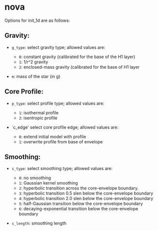 # nova

Options for init_1d are as follows:

## Gravity:

  * `g_type`: select gravity type; allowed values are:

    * `0`: constant gravity (calibrated for the base of the H1 layer)
    * `1`: 1/r^2 gravity
    * `2`: enclosed-mass gravity (calibrated for the
      base of H1 layer

  * `m`: mass of the star (in g)

## Core Profile:

  * `p_type`: select profile type; allowed values are:

    * `1`: isothermal profile
    * `2`: isentropic profile

  * `c_edge' select core profile edge; allowed values are:

    * `0`: extend initial model with profile
    * `1`: overwrite profile from base of envelope

## Smoothing:

  * `s_type`: select smoothing type; allowed values are:

    * `0`: no smoothing
    * `1`: Gaussian kernel smoothing
    * `2`: hyperbolic transition across the core-envelope boundary.
    * `3`: hyperbolic transition 0.5 slen below the core-envelope boundary
    * `4`: hyperbolic transition 2.0 slen below the core-envelope boundary
    * `5`: half-Gaussian transition below the core-envelope boundary
    * `6`: decaying-exponential transition below the core-envelope boundary

  * `s_length`: smoothing length
